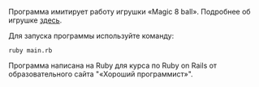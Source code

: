 Программа имитирует работу игрушки «Magic 8 ball».
Подробнее об игрушке [здесь](https://ru.wikipedia.org/wiki/Magic_8_ball).

Для запуска программы используйте  команду:
```
ruby main.rb
```

Программа написана на Ruby для курса по Ruby on Rails от образовательного сайта "«Хороший программист»".